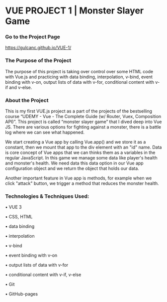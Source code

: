 # VUE PROJECT 1 | Monster Slayer Game

### Go to the Project Page
https://gulcanc.github.io/VUE-1/

### The Purpose of the Project

The purpose of this project is taking over control over some HTML code with Vue.js and practicing with data binding, interpolation, v-bind, event binding with v-on, output lists of data with v-for, conditional content with v-if and v-else.

### About the Project
This is my first VUE.js project as a part of the projects of the bestselling course “UDEMY - Vue - The Complete Guide (w/ Router, Vuex, Composition API)”. 
This project is called “monster slayer game” that I dived deep into Vue JS. 
There are various options for fighting against a monster, there is a battle log where we can see what happened. 

We start creating a Vue app by calling Vue.app() and we store it as a constant, then we mount that app to the div element with an "id" name. Data is core concept of Vue apps that we can thinks them as a variables in the regular JavaScript. In this game we manage some data like player's health and monster's health. We need data this data option in our Vue app configuration object and we return the object that holds our data. 

Another important feature in Vue app is methods, for example when we click "attack" button, we trigger a method that reduces the monster health. 



### Technologies & Techniques Used:
•	VUE 3

•	CSS, HTML

•	data binding

•	interpolation

•	v-bind

•	event binding with v-on

•	output lists of data with v-for

•	conditional content with v-if, v-else

•	Git

•	GitHub-pages
